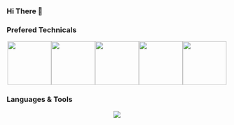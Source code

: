 ### Hi There 👋
### Prefered Technicals
<p align="center">
  <img src="https://media3.giphy.com/media/ln7z2eWriiQAllfVcn/200w.webp" width="100"><img src="https://i.giphy.com/media/LMt9638dO8dftAjtco/200.webp" width="100"><img src="https://i.giphy.com/media/eNAsjO55tPbgaor7ma/200w.webp" width="100"><img src="https://i.giphy.com/media/VgGthkhUvGgOit7Y9i/200.webp" width="100"><img src="https://media3.giphy.com/media/kdFc8fubgS31b8DsVu/giphy.webp" width="100">
</p>

### Languages & Tools
<p align="center">
  <a href="https://skillicons.dev">
    <img src="https://skillicons.dev/icons?i=c,java,rust,solidity,markdown,go,remix,jupyter,js,ts,py,react,redux,nextjs,nuxtjs,vue,nodejs,mongodb,mysql,postgres,docker,ubuntu,aws" />
  </a>
</p>

